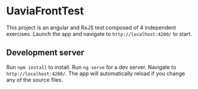 # UaviaFrontTest

This project is an angular and RxJS test composed of 4 independent exercises.
Launch the app and navigate to `http://localhost:4200/` to start.

## Development server

Run `npm install` to install.
Run `ng serve` for a dev server. Navigate to `http://localhost:4200/`. The app will automatically reload if you change any of the source files.
